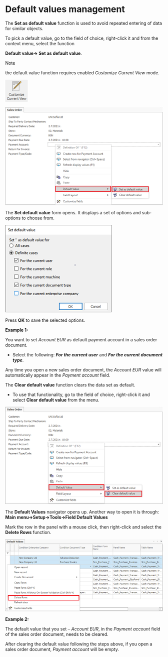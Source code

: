 
# Default values management

The <b>Set as default value</b> function is used to avoid repeated entering of data for similar objects.

To pick a default value, go to the field of choice, right-click it and from the context menu, select the function 

<b>Default value→ Set as default value</b>.

> [!Note]
> the default value function requires enabled *Customize Current View* mode.

![Customize current view](pictures/customize-view.png)  

![Set default value](pictures/set-defaultvalue1.png) 

 The **Set default value** form opens. It displays a set of options and sub-options to choose from. 

![Value form](pictures/value-form.png)   

Press **OK** to save the selected options. 

**Example 1:**

You want to set *Account EUR* as default payment account in a sales order document. 

- Select the following: ***For the current user*** and ***For the current document type***. 

Any time you open a new sales order document, the *Account EUR* value will automatically appear in the *Payment account* field. 

The <b>Clear default value</b> function clears the data set as default. 

- To use that functionality, go to the field of choice, right-click it and select <b>Clear default value</b> from the menu.

![Clear default value](pictures/clear-defaultvalue1.png)  

The <b>Default Values</b> navigator opens up. Another way to open it is through: <b>Main menu→Setup→Tools→Field Default Values</b>
 
Mark the row in the panel with a mouse click, then right-click and select the <b>Delete Rows</b> function.

![Delete rows](pictures/delete-rows.png)

**Example 2:**

The default value that you set – *Account EUR*, in the *Payment account* field of the sales order document, needs to be cleared. 

After clearing the default value following the steps above, if you open a sales order document, *Payment account* will be empty.
